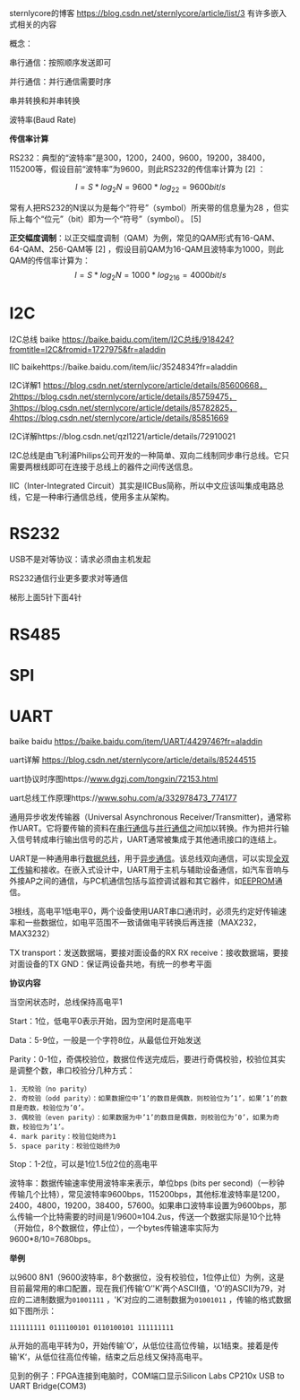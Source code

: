  





sternlycore的博客 https://blog.csdn.net/sternlycore/article/list/3 有许多嵌入式相关的内容



概念：

串行通信：按照顺序发送即可

并行通信：并行通信需要时序

串并转换和并串转换

波特率(Baud Rate)

**传信率计算**

RS232：典型的“波特率”是300，1200，2400，9600，19200，38400，115200等，假设目前“波特率”为9600，则此RS232的传信率计算为 [2] ：


$$
I = S*log_2N = 9600*log_22 = 9600bit/s
$$


常有人把RS232的N误以为是每个“符号”（symbol）所夹带的信息量为28 ，但实际上每个“位元”（bit）即为一个“符号”（symbol）。 [5] 

**正交幅度调制**：以正交幅度调制（QAM）为例，常见的QAM形式有16-QAM、64-QAM、256-QAM等 [2] ，假设目前QAM为16-QAM且波特率为1000，则此QAM的传信率计算为：
$$
I = S*log_2N = 1000*log_216 = 4000bit/s
$$




# I2C

I2C总线 baike https://baike.baidu.com/item/I2C总线/918424?fromtitle=I2C&fromid=1727975&fr=aladdin

IIC baikehttps://baike.baidu.com/item/iic/3524834?fr=aladdin

I2C详解1 https://blog.csdn.net/sternlycore/article/details/85600668，2https://blog.csdn.net/sternlycore/article/details/85759475，3https://blog.csdn.net/sternlycore/article/details/85782825，4https://blog.csdn.net/sternlycore/article/details/85851669

I2C详解https://blog.csdn.net/qzl1221/article/details/72910021





I2C总线是由飞利浦Philips公司开发的一种简单、双向二线制同步串行总线。它只需要两根线即可在连接于总线上的器件之间传送信息。

IIC（Inter-Integrated Circuit）其实是IICBus简称，所以中文应该叫集成电路总线，它是一种串行通信总线，使用多主从架构。





# RS232

USB不是对等协议：请求必须由主机发起

RS232通信行业更多要求对等通信



梯形上面5针下面4针







# RS485





# SPI



















# UART



baike baidu https://baike.baidu.com/item/UART/4429746?fr=aladdin

uart详解 https://blog.csdn.net/sternlycore/article/details/85244515

uart协议时序图https://www.dgzj.com/tongxin/72153.html

uart总线工作原理https://www.sohu.com/a/332978473_774177

通用异步收发传输器（Universal Asynchronous Receiver/Transmitter)，通常称作UART。它将要传输的资料在[串行通信](https://baike.baidu.com/item/串行通信/324843)与[并行通信](https://baike.baidu.com/item/并行通信/324892)之间加以转换。作为把并行输入信号转成串行输出信号的芯片，UART通常被集成于其他通讯接口的连结上。

UART是一种通用串行[数据总线](https://baike.baidu.com/item/数据总线)，用于[异步通信](https://baike.baidu.com/item/异步通信)。该总线双向通信，可以实现[全双工传输](https://baike.baidu.com/item/全双工传输)和接收。在嵌入式设计中，UART用于主机与辅助设备通信，如汽车音响与外接AP之间的通信，与PC机通信包括与监控调试器和其它器件，如[EEPROM](https://baike.baidu.com/item/EEPROM)通信。

3根线，高电平1低电平0，两个设备使用UART串口通讯时，必须先约定好传输速率和一些数据位，如电平范围不一致请做电平转换后再连接（MAX232，MAX3232）

TX transport：发送数据端，要接对面设备的RX
RX receive：接收数据端，要接对面设备的TX
GND：保证两设备共地，有统一的参考平面

**协议内容**

当空闲状态时，总线保持高电平1

Start：1位，低电平0表示开始，因为空闲时是高电平

Data：5-9位，一般是一个字符8位，从最低位开始发送

Parity：0-1位，奇偶校验位，数据位传送完成后，要进行奇偶校验，校验位其实是调整个数，串口校验分几种方式：

    1. 无校验（no parity）
    2. 奇校验（odd parity）：如果数据位中’1’的数目是偶数，则校验位为’1’，如果’1’的数目是奇数，校验位为’0’。
    3. 偶校验（even parity）：如果数据为中’1’的数目是偶数，则校验位为’0’，如果为奇数，校验位为’1’。
    4. mark parity：校验位始终为1
    5. space parity：校验位始终为0

Stop：1-2位，可以是1位1.5位2位的高电平

波特率：数据传输速率使用波特率来表示，单位bps (bits per second)（一秒钟传输几个比特），常见波特率9600bps，115200bps，其他标准波特率是1200，2400，4800，19200，38400，57600。如果串口波特率设置为9600bps，那么传输一个比特需要的时间是1/9600≈104.2us，传送一个数据实际是10个比特（开始位，8个数据位，停止位），一个bytes传输速率实际为9600*8/10=7680bps。

**举例**

以9600 8N1（9600波特率，8个数据位，没有校验位，1位停止位）为例，这是目前最常用的串口配置，现在我们传输’O’'K’两个ASCII值，'O’的ASCII为79，对应的二进制数据为`01001111` ，'K’对应的二进制数据为`01001011` ，传输的格式数据如下图所示：

`111111111 0111100101 0110100101 111111111`

从开始的高电平转为0，开始传输'O’，从低位往高位传输，以1结束。接着是传输'K‘，从低位往高位传输，结束之后总线又保持高电平。

见到的例子：FPGA连接到电脑时，COM端口显示Silicon Labs CP210x USB to UART Bridge(COM3)





